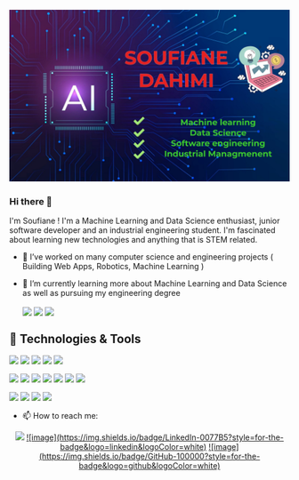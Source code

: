 ![alt text](https://github.com/Dahimi/Dahimi/blob/main/header_photo.jpg?raw=true)
### Hi there 👋

<!--
**Dahimi/Dahimi** is a ✨ _special_ ✨ repository because its `README.md` (this file) appears on your GitHub profile.

Here are some ideas to get you started:

- 🔭 I’m currently working on ...
- 🌱 I’m currently learning ...
- 👯 I’m looking to collaborate on ...
- 🤔 I’m looking for help with ...
- 💬 Ask me about ...
- 📫 How to reach me: ...
- 😄 Pronouns: ...
- ⚡ Fun fact: ...

-->
I'm Soufiane ! I'm a Machine Learning and Data Science enthusiast, junior software developer and an industrial engineering student. I'm fascinated about learning new technologies
and anything that is STEM related. 
- 🔭 I’ve worked on many computer science and engineering projects ( Building Web Apps, Robotics, Machine Learning ) 
- 🌱 I’m currently learning more about Machine Learning and Data Science as well as pursuing my engineering degree

  <img align="center" src="https://github-readme-stats.vercel.app/api/?username=Dahimi&show_icons=true&theme=radical" />
  <img align="center" src="https://github-readme-stats.vercel.app/api/top-langs/?username=Dahimi&show_icons=true&theme=radical" />
  <a href="https://github.com/Dahimi/Mars-Rover-Prototype">
  <img align="center" src="https://github-readme-stats.vercel.app/api/pin/?username=Dahimi&repo=Mars-Rover-Prototype&title_color=ffffff&text_color=c9cacc&icon_color=2bbc8a&bg_color=1d1f21" /></a> 
  
  
## 🔧 Technologies & Tools
  
![](https://img.shields.io/badge/OS-Linux-informational?style=flat&logo=linux&logoColor=white&color=2bbc8a)
![](https://img.shields.io/badge/OS-Windows-informational?style=flat&logo=windows&logoColor=white&color=2bbc8a)
![](https://img.shields.io/badge/Editor-Eclipse-informational?style=flat&logo=Eclipse-IDE&logoColor=white&color=2bbc8a)
![](https://img.shields.io/badge/Editor-Pycharm-informational?style=flat&logo=Pycharm&logoColor=white&color=2bbc8a)
![](https://img.shields.io/badge/Editor-VisualStudio-informational?style=flat&logo=Visual-Studio-Code&logoColor=white&color=2bbc8a)


![](https://img.shields.io/badge/Code-Python-informational?style=flat&logo=python&logoColor=white&color=2bbc8a)
![](https://img.shields.io/badge/Code-SQL-informational?style=flat&logo=Databricks&logoColor=white&color=2bbc8a)
![](https://img.shields.io/badge/Code-JavaScript-informational?style=flat&logo=javascript&logoColor=white&color=2bbc8a)
![](https://img.shields.io/badge/Code-Java-informational?style=flat&logo=Java&logoColor=white&color=2bbc8a)
![](https://img.shields.io/badge/Code-HTML5-informational?style=flat&logo=HTML5&logoColor=white&color=2bbc8a)
![](https://img.shields.io/badge/Code-CSS-informational?style=flat&logo=CSS3&logoColor=white&color=2bbc8a)
![](https://img.shields.io/badge/Code-C-informational?style=flat&logo=C&logoColor=white&color=2bbc8a)


![](https://img.shields.io/badge/Framework_Libraries-Django-informational?style=flat&logo=Django&logoColor=white&color=2bbc8a)
![](https://img.shields.io/badge/Framework_Libraries-React-informational?style=flat&logo=React&logoColor=white&color=2bbc8a)
![](https://img.shields.io/badge/Framework_Libraries-Numpy-informational?style=flat&logo=Numpy&logoColor=white&color=2bbc8a)
![](https://img.shields.io/badge/Framework_Libraries-Pandas-informational?style=flat&logo=Pandas&logoColor=white&color=2bbc8a)



  
  
- 📫 How to reach me:

<p align = 'center'>
<a href='mailto:soufianedahimi01@gmail.com'><img src ='https://img.shields.io/badge/Gmail-D14836?style=for-the-badge&logo=gmail&logoColor=white'/></a> 
<a href = 'https://www.linkedin.com/in/soufiane-dahimi/'>![image](https://img.shields.io/badge/LinkedIn-0077B5?style=for-the-badge&logo=linkedin&logoColor=white)</a>
<a href = 'https://github.com/Dahimi'>![image](https://img.shields.io/badge/GitHub-100000?style=for-the-badge&logo=github&logoColor=white)</a>
</p>
